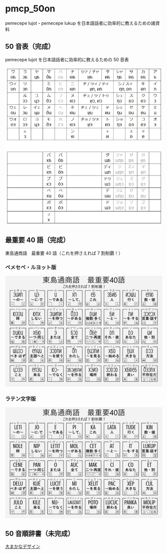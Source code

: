 # pmcp_50on

pemecepe lujot・pemecepe lukup を日本語話者に効率的に教えるための諸資料

## 50 音表（完成）

pemecepe lujot を日本語話者に効率的に教えるための 50 音表

![](./50on_table/50on_table_screenshot.png)

## 最重要 40 語（完成）

東島通商語　最重要 40 語（これを押さえれば 7 割制覇！）

### ペメセペ・ルヨット版

![](./40_most_important/pmcp_40_most_important_pmcp_lujot.png)


### ラテン文字版

![](./40_most_important/pmcp_40_most_important_latin_alphabet.png)

## 50 音順辞書（未完成）

[大まかなデザイン](./dictionary/dictionary-component-font-spec.md)
